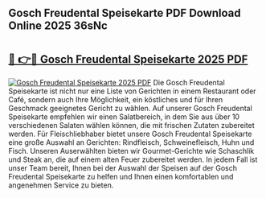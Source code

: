 ## Gosch Freudental Speisekarte PDF Download Online 2025 36sNc

# <h2><a href="http://gc8plg.nevu.top/?p=Gosch+Freudental+Speisekarte">🔗 👉🔴 Gosch Freudental Speisekarte 2025 PDF</a></h2>

[![Gosch Freudental Speisekarte 2025 PDF](https://i.imgur.com/dBaPXMq.png)](http://gc8plg.nevu.top/?p=Gosch+Freudental+Speisekarte)
Die Gosch Freudental Speisekarte ist nicht nur eine Liste von Gerichten in einem Restaurant oder Café, sondern auch Ihre Möglichkeit, ein köstliches und für Ihren Geschmack geeignetes Gericht zu wählen. Auf unserer Gosch Freudental Speisekarte empfehlen wir einen Salatbereich, in dem Sie aus über 10 verschiedenen Salaten wählen können, die mit frischen Zutaten zubereitet werden. Für Fleischliebhaber bietet unsere Gosch Freudental Speisekarte eine große Auswahl an Gerichten: Rindfleisch, Schweinefleisch, Huhn und Fisch. Unseren Auserwählten bieten wir Gourmet-Gerichte wie Schaschlik und Steak an, die auf einem alten Feuer zubereitet werden. In jedem Fall ist unser Team bereit, Ihnen bei der Auswahl der Speisen auf der Gosch Freudental Speisekarte zu helfen und Ihnen einen komfortablen und angenehmen Service zu bieten.
